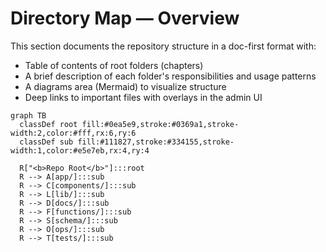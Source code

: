 # Directory Map — Overview

This section documents the repository structure in a doc-first format with:
- Table of contents of root folders (chapters)
- A brief description of each folder's responsibilities and usage patterns
- A diagrams area (Mermaid) to visualize structure
- Deep links to important files with overlays in the admin UI

```mermaid
graph TB
  classDef root fill:#0ea5e9,stroke:#0369a1,stroke-width:2,color:#fff,rx:6,ry:6
  classDef sub fill:#111827,stroke:#334155,stroke-width:1,color:#e5e7eb,rx:4,ry:4

  R["<b>Repo Root</b>"]:::root
  R --> A[app/]:::sub
  R --> C[components/]:::sub
  R --> L[lib/]:::sub
  R --> D[docs/]:::sub
  R --> F[functions/]:::sub
  R --> S[schema/]:::sub
  R --> O[ops/]:::sub
  R --> T[tests/]:::sub
```
